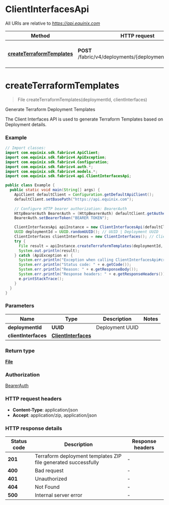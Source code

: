 # ClientInterfacesApi

All URIs are relative to *https://api.equinix.com*

| Method | HTTP request | Description |
|------------- | ------------- | -------------|
| [**createTerraformTemplates**](ClientInterfacesApi.md#createTerraformTemplates) | **POST** /fabric/v4/deployments/{deploymentId}/download | Generate Terraform Deployment Templates |


<a id="createTerraformTemplates"></a>
# **createTerraformTemplates**
> File createTerraformTemplates(deploymentId, clientInterfaces)

Generate Terraform Deployment Templates

The Client Interfaces API is used to generate Terraform Templates based on Deployment details.

### Example
```java
// Import classes:
import com.equinix.sdk.fabricv4.ApiClient;
import com.equinix.sdk.fabricv4.ApiException;
import com.equinix.sdk.fabricv4.Configuration;
import com.equinix.sdk.fabricv4.auth.*;
import com.equinix.sdk.fabricv4.models.*;
import com.equinix.sdk.fabricv4.api.ClientInterfacesApi;

public class Example {
  public static void main(String[] args) {
    ApiClient defaultClient = Configuration.getDefaultApiClient();
    defaultClient.setBasePath("https://api.equinix.com");
    
    // Configure HTTP bearer authorization: BearerAuth
    HttpBearerAuth BearerAuth = (HttpBearerAuth) defaultClient.getAuthentication("BearerAuth");
    BearerAuth.setBearerToken("BEARER TOKEN");

    ClientInterfacesApi apiInstance = new ClientInterfacesApi(defaultClient);
    UUID deploymentId = UUID.randomUUID(); // UUID | Deployment UUID
    ClientInterfaces clientInterfaces = new ClientInterfaces(); // ClientInterfaces | 
    try {
      File result = apiInstance.createTerraformTemplates(deploymentId, clientInterfaces);
      System.out.println(result);
    } catch (ApiException e) {
      System.err.println("Exception when calling ClientInterfacesApi#createTerraformTemplates");
      System.err.println("Status code: " + e.getCode());
      System.err.println("Reason: " + e.getResponseBody());
      System.err.println("Response headers: " + e.getResponseHeaders());
      e.printStackTrace();
    }
  }
}
```

### Parameters

| Name | Type | Description  | Notes |
|------------- | ------------- | ------------- | -------------|
| **deploymentId** | **UUID**| Deployment UUID | |
| **clientInterfaces** | [**ClientInterfaces**](ClientInterfaces.md)|  | |

### Return type

[**File**](File.md)

### Authorization

[BearerAuth](../README.md#BearerAuth)

### HTTP request headers

 - **Content-Type**: application/json
 - **Accept**: application/zip, application/json

### HTTP response details
| Status code | Description | Response headers |
|-------------|-------------|------------------|
| **201** | Terraform deployment templates ZIP file generated successfully |  -  |
| **400** | Bad request |  -  |
| **401** | Unauthorized |  -  |
| **404** | Not Found |  -  |
| **500** | Internal server error |  -  |

